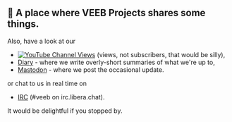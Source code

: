 ## 👋 A place where VEEB Projects shares some things.

Also, have a look at our

- [![YouTube Channel Views](https://img.shields.io/youtube/channel/views/UCz5BOU9J9pB_O0B8-rDjCWQ?label=YouTube&style=social)](https://www.youtube.com/channel/UCz5BOU9J9pB_O0B8-rDjCWQ) (views, not subscribers, that would be silly),
- [Diary](https://veeb.ch/projects) - where we write overly-short summaries of what we're up to,
- <a rel="me" href="https://fosstodon.org/@veeb">Mastodon</a> - where we post the occasional update.

or chat to us in real time on

- [IRC](https://web.libera.chat/?nick=LotOfFroth%3F#veeb) (#veeb on irc.libera.chat).

It would be delightful if you stopped by. 

<!---
veebch/veebch is a ✨ special ✨ repository because its `README.md` (this file) appears on your GitHub profile.
You can click the Preview link to take a look at your changes.
--->
